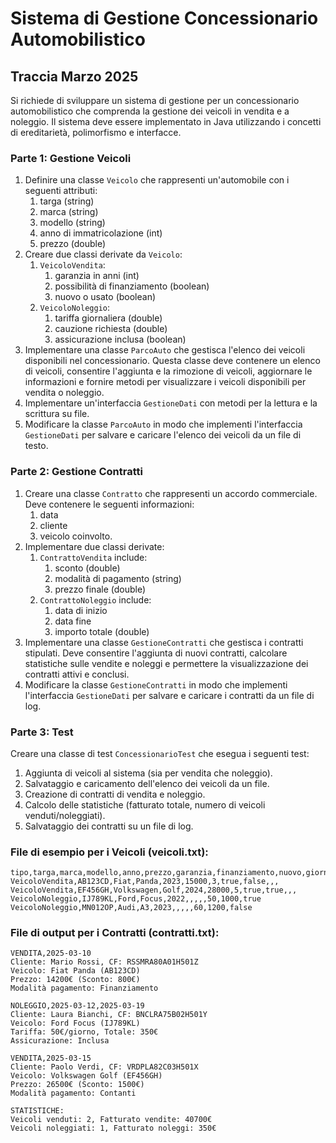 # Sistema di Gestione Concessionario Automobilistico

## Traccia Marzo 2025

Si richiede di sviluppare un sistema di gestione per un concessionario automobilistico che comprenda la gestione dei veicoli in vendita e a noleggio. Il sistema deve essere implementato in Java utilizzando i concetti di ereditarietà, polimorfismo e interfacce.

### Parte 1: Gestione Veicoli

1. Definire una classe `Veicolo` che rappresenti un'automobile con i seguenti attributi:
   1. targa (string)
   2. marca (string)
   3. modello (string)
   4. anno di immatricolazione (int)
   5. prezzo (double)
2. Creare due classi derivate da `Veicolo`:
   1. `VeicoloVendita`:
      1. garanzia in anni (int)
      2. possibilità di finanziamento (boolean)
      3. nuovo o usato (boolean)
   2. `VeicoloNoleggio`:
      1. tariffa giornaliera (double)
      2. cauzione richiesta (double)
      3. assicurazione inclusa (boolean)
3. Implementare una classe `ParcoAuto` che gestisca l'elenco dei veicoli disponibili nel concessionario. Questa classe deve contenere un elenco di veicoli, consentire l'aggiunta e la rimozione di veicoli, aggiornare le informazioni e fornire metodi per visualizzare i veicoli disponibili per vendita o noleggio.
4. Implementare un'interfaccia `GestioneDati` con metodi per la lettura e la scrittura su file.
5. Modificare la classe `ParcoAuto` in modo che implementi l'interfaccia `GestioneDati` per salvare e caricare l'elenco dei veicoli da un file di testo.

### Parte 2: Gestione Contratti

1. Creare una classe `Contratto` che rappresenti un accordo commerciale. Deve contenere le seguenti informazioni:
   1. data
   2. cliente
   3. veicolo coinvolto.
2. Implementare due classi derivate:
   1. `ContrattoVendita` include:
      1. sconto (double)
      2. modalità di pagamento (string)
      3. prezzo finale (double)
   2. `ContrattoNoleggio` include:
      1. data di inizio
      2. data fine
      3. importo totale (double)
3. Implementare una classe `GestioneContratti` che gestisca i contratti stipulati. Deve consentire l'aggiunta di nuovi contratti, calcolare statistiche sulle vendite e noleggi e permettere la visualizzazione dei contratti attivi e conclusi.
4. Modificare la classe `GestioneContratti` in modo che implementi l'interfaccia `GestioneDati` per salvare e caricare i contratti da un file di log.

### Parte 3: Test

Creare una classe di test `ConcessionarioTest` che esegua i seguenti test:

1. Aggiunta di veicoli al sistema (sia per vendita che noleggio).
2. Salvataggio e caricamento dell'elenco dei veicoli da un file.
3. Creazione di contratti di vendita e noleggio.
4. Calcolo delle statistiche (fatturato totale, numero di veicoli venduti/noleggiati).
5. Salvataggio dei contratti su un file di log.

### File di esempio per i Veicoli (veicoli.txt):

```
tipo,targa,marca,modello,anno,prezzo,garanzia,finanziamento,nuovo,giornaliera,cauzione,assicurazione
VeicoloVendita,AB123CD,Fiat,Panda,2023,15000,3,true,false,,,
VeicoloVendita,EF456GH,Volkswagen,Golf,2024,28000,5,true,true,,,
VeicoloNoleggio,IJ789KL,Ford,Focus,2022,,,,,50,1000,true
VeicoloNoleggio,MN012OP,Audi,A3,2023,,,,,60,1200,false
```

### File di output per i Contratti (contratti.txt):

```
VENDITA,2025-03-10
Cliente: Mario Rossi, CF: RSSMRA80A01H501Z
Veicolo: Fiat Panda (AB123CD)
Prezzo: 14200€ (Sconto: 800€)
Modalità pagamento: Finanziamento

NOLEGGIO,2025-03-12,2025-03-19
Cliente: Laura Bianchi, CF: BNCLRA75B02H501Y
Veicolo: Ford Focus (IJ789KL)
Tariffa: 50€/giorno, Totale: 350€
Assicurazione: Inclusa

VENDITA,2025-03-15
Cliente: Paolo Verdi, CF: VRDPLA82C03H501X
Veicolo: Volkswagen Golf (EF456GH)
Prezzo: 26500€ (Sconto: 1500€)
Modalità pagamento: Contanti

STATISTICHE:
Veicoli venduti: 2, Fatturato vendite: 40700€
Veicoli noleggiati: 1, Fatturato noleggi: 350€
```

